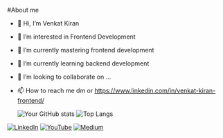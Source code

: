 #About me
- 👋 Hi, I’m Venkat Kiran
- 👀 I’m interested in Frontend Development 
- 🌱 I’m currently mastering frontend development
- 🌱 I’m currently learning backend development 
- 💞️ I’m looking to collaborate on ...
- 📫 How to reach me dm or 
   https://www.linkedin.com/in/venkat-kiran-frontend/

  ![Your GitHub stats](https://github-readme-stats.vercel.app/api?username=your_github_username&show_icons=true&theme=radical)
  ![Top Langs](https://github-readme-stats.vercel.app/api/top-langs/?username=your_github_username&layout=compact&theme=radical)

[![LinkedIn](https://img.shields.io/badge/LinkedIn-blue?style=for-the-badge&logo=linkedin)](https://www.linkedin.com/in/your-profile/)
[![YouTube](https://img.shields.io/badge/YouTube-red?style=for-the-badge&logo=youtube)](https://www.youtube.com/your-channel)
[![Medium](https://img.shields.io/badge/Medium-black?style=for-the-badge&logo=medium)](https://medium.com/@your-profile)


<!---
codebl00d/codebl00d is a ✨ special ✨ repository because its `README.md` (this file) appears on your GitHub profile.
You can click the Preview link to take a look at your changes.
--->
